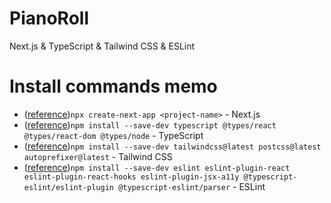 # PianoRoll
Next.js & TypeScript & Tailwind CSS & ESLint

# Install commands memo
- ([reference](https://upd.world/create-nextjs-typescript-project/#%E6%89%8B%E9%A0%861.-next.js-%E3%83%97%E3%83%AD%E3%82%B8%E3%82%A7%E3%82%AF%E3%83%88%E3%82%92%E4%BD%9C%E6%88%90))`npx create-next-app <project-name>` - Next.js
- ([reference](https://upd.world/create-nextjs-typescript-project/#%E6%89%8B%E9%A0%863.-typescript-%E5%8C%96%E3%81%AB%E5%BF%85%E8%A6%81%E3%81%AA%E3%83%91%E3%83%83%E3%82%B1%E3%83%BC%E3%82%B8%E3%82%92%E3%82%A4%E3%83%B3%E3%82%B9%E3%83%88%E3%83%BC%E3%83%AB))`npm install --save-dev typescript @types/react @types/react-dom @types/node` - TypeScript
- ([reference](https://tailwindcss.com/docs/guides/nextjs#install-tailwind-via-npm))`npm install --save-dev tailwindcss@latest postcss@latest autoprefixer@latest` - Tailwind CSS
- ([reference](https://upd.world/create-nextjs-typescript-project/#%E6%89%8B%E9%A0%869.-eslint-%E7%B3%BB%E3%81%AE%E3%83%91%E3%83%83%E3%82%B1%E3%83%BC%E3%82%B8%E3%82%92%E3%82%A4%E3%83%B3%E3%82%B9%E3%83%88%E3%83%BC%E3%83%AB))`npm install --save-dev eslint eslint-plugin-react eslint-plugin-react-hooks eslint-plugin-jsx-a11y @typescript-eslint/eslint-plugin @typescript-eslint/parser` - ESLint
